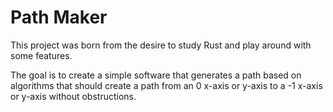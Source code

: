 # Path Maker

This project was born from the desire to study Rust and play around with some features.

The goal is to create a simple software that generates a path based on algorithms that should create a path from an 0 x-axis or y-axis to a -1 x-axis or y-axis without obstructions.
